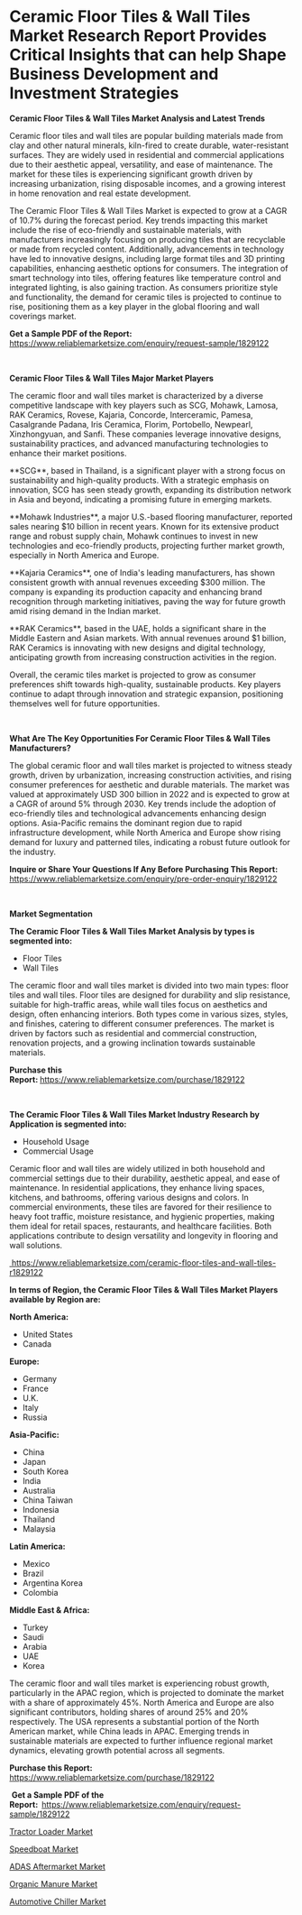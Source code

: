 <p><h1>Ceramic Floor Tiles & Wall Tiles Market Research Report Provides Critical Insights that can help Shape Business Development and Investment Strategies</h1></p><p><strong>Ceramic Floor Tiles & Wall Tiles Market Analysis and Latest Trends</strong></p>
<p><p>Ceramic floor tiles and wall tiles are popular building materials made from clay and other natural minerals, kiln-fired to create durable, water-resistant surfaces. They are widely used in residential and commercial applications due to their aesthetic appeal, versatility, and ease of maintenance. The market for these tiles is experiencing significant growth driven by increasing urbanization, rising disposable incomes, and a growing interest in home renovation and real estate development.</p><p>The Ceramic Floor Tiles & Wall Tiles Market is expected to grow at a CAGR of 10.7% during the forecast period. Key trends impacting this market include the rise of eco-friendly and sustainable materials, with manufacturers increasingly focusing on producing tiles that are recyclable or made from recycled content. Additionally, advancements in technology have led to innovative designs, including large format tiles and 3D printing capabilities, enhancing aesthetic options for consumers. The integration of smart technology into tiles, offering features like temperature control and integrated lighting, is also gaining traction. As consumers prioritize style and functionality, the demand for ceramic tiles is projected to continue to rise, positioning them as a key player in the global flooring and wall coverings market.</p></p>
<p><strong>Get a Sample PDF of the Report:&nbsp;</strong> <a href="https://www.reliablemarketsize.com/enquiry/request-sample/1829122?utm_campaign=1601&utm_medium=2&utm_source=Github&utm_content=ia&utm_term=15102024&utm_id=ceramic-floor-tiles-wall-tiles">https://www.reliablemarketsize.com/enquiry/request-sample/1829122</a></p>
<p>&nbsp;</p>
<p><strong>Ceramic Floor Tiles & Wall Tiles Major Market Players</strong></p>
<p><p>The ceramic floor and wall tiles market is characterized by a diverse competitive landscape with key players such as SCG, Mohawk, Lamosa, RAK Ceramics, Rovese, Kajaria, Concorde, Interceramic, Pamesa, Casalgrande Padana, Iris Ceramica, Florim, Portobello, Newpearl, Xinzhongyuan, and Sanfi. These companies leverage innovative designs, sustainability practices, and advanced manufacturing technologies to enhance their market positions.</p><p>**SCG**, based in Thailand, is a significant player with a strong focus on sustainability and high-quality products. With a strategic emphasis on innovation, SCG has seen steady growth, expanding its distribution network in Asia and beyond, indicating a promising future in emerging markets.</p><p>**Mohawk Industries**, a major U.S.-based flooring manufacturer, reported sales nearing $10 billion in recent years. Known for its extensive product range and robust supply chain, Mohawk continues to invest in new technologies and eco-friendly products, projecting further market growth, especially in North America and Europe.</p><p>**Kajaria Ceramics**, one of India's leading manufacturers, has shown consistent growth with annual revenues exceeding $300 million. The company is expanding its production capacity and enhancing brand recognition through marketing initiatives, paving the way for future growth amid rising demand in the Indian market.</p><p>**RAK Ceramics**, based in the UAE, holds a significant share in the Middle Eastern and Asian markets. With annual revenues around $1 billion, RAK Ceramics is innovating with new designs and digital technology, anticipating growth from increasing construction activities in the region.</p><p>Overall, the ceramic tiles market is projected to grow as consumer preferences shift towards high-quality, sustainable products. Key players continue to adapt through innovation and strategic expansion, positioning themselves well for future opportunities.</p></p>
<p>&nbsp;</p>
<p><strong>What Are The Key Opportunities For Ceramic Floor Tiles & Wall Tiles Manufacturers?</strong></p>
<p><p>The global ceramic floor and wall tiles market is projected to witness steady growth, driven by urbanization, increasing construction activities, and rising consumer preferences for aesthetic and durable materials. The market was valued at approximately USD 300 billion in 2022 and is expected to grow at a CAGR of around 5% through 2030. Key trends include the adoption of eco-friendly tiles and technological advancements enhancing design options. Asia-Pacific remains the dominant region due to rapid infrastructure development, while North America and Europe show rising demand for luxury and patterned tiles, indicating a robust future outlook for the industry.</p></p>
<p><strong>Inquire or Share Your Questions If Any Before Purchasing This Report:</strong> <a href="https://www.reliablemarketsize.com/enquiry/pre-order-enquiry/1829122?utm_campaign=1601&utm_medium=2&utm_source=Github&utm_content=ia&utm_term=15102024&utm_id=ceramic-floor-tiles-wall-tiles">https://www.reliablemarketsize.com/enquiry/pre-order-enquiry/1829122</a></p>
<p>&nbsp;</p>
<p><strong>Market Segmentation</strong></p>
<p><strong>The Ceramic Floor Tiles & Wall Tiles Market Analysis by types is segmented into:</strong></p>
<p><ul><li>Floor Tiles</li><li>Wall Tiles</li></ul></p>
<p><p>The ceramic floor and wall tiles market is divided into two main types: floor tiles and wall tiles. Floor tiles are designed for durability and slip resistance, suitable for high-traffic areas, while wall tiles focus on aesthetics and design, often enhancing interiors. Both types come in various sizes, styles, and finishes, catering to different consumer preferences. The market is driven by factors such as residential and commercial construction, renovation projects, and a growing inclination towards sustainable materials.</p></p>
<p><strong>Purchase this Report:&nbsp;</strong><a href="https://www.reliablemarketsize.com/purchase/1829122?utm_campaign=1601&utm_medium=2&utm_source=Github&utm_content=ia&utm_term=15102024&utm_id=ceramic-floor-tiles-wall-tiles">https://www.reliablemarketsize.com/purchase/1829122</a></p>
<p>&nbsp;</p>
<p><strong>The Ceramic Floor Tiles & Wall Tiles Market Industry Research by Application is segmented into:</strong></p>
<p><ul><li>Household Usage</li><li>Commercial Usage</li></ul></p>
<p><p>Ceramic floor and wall tiles are widely utilized in both household and commercial settings due to their durability, aesthetic appeal, and ease of maintenance. In residential applications, they enhance living spaces, kitchens, and bathrooms, offering various designs and colors. In commercial environments, these tiles are favored for their resilience to heavy foot traffic, moisture resistance, and hygienic properties, making them ideal for retail spaces, restaurants, and healthcare facilities. Both applications contribute to design versatility and longevity in flooring and wall solutions.</p></p>
<p><a href="https://www.reliablemarketsize.com/ceramic-floor-tiles-and-wall-tiles-r1829122?utm_campaign=1601&utm_medium=2&utm_source=Github&utm_content=ia&utm_term=15102024&utm_id=ceramic-floor-tiles-wall-tiles">&nbsp;https://www.reliablemarketsize.com/ceramic-floor-tiles-and-wall-tiles-r1829122</a></p>
<p><strong>In terms of Region, the Ceramic Floor Tiles & Wall Tiles Market Players available by Region are:</strong></p>
<p>
    <p> <strong> North America: </strong>
        <ul>
            <li>United States</li>
            <li>Canada</li>
        </ul>
        </p> 
    <p> <strong> Europe: </strong>
        <ul>
            <li>Germany</li>
            <li>France</li>
            <li>U.K.</li>
            <li>Italy</li>
            <li>Russia</li>
        </ul>
        </p> 
    <p> <strong> Asia-Pacific: </strong>
        <ul>
            <li>China</li>
            <li>Japan</li>
            <li>South Korea</li>
            <li>India</li>
            <li>Australia</li>
            <li>China Taiwan</li>
            <li>Indonesia</li>
            <li>Thailand</li>
            <li>Malaysia</li>
        </ul>
        </p> 
    <p> <strong> Latin America: </strong>
        <ul>
            <li>Mexico</li>
            <li>Brazil</li>
            <li>Argentina Korea</li>
            <li>Colombia</li>
        </ul>
        </p> 
    <p> <strong> Middle East & Africa: </strong>
        <ul>
            <li>Turkey</li>
            <li>Saudi</li>
            <li>Arabia</li>
            <li>UAE</li>
            <li>Korea</li>
        </ul>
    </p>
    </p>
<p><p>The ceramic floor and wall tiles market is experiencing robust growth, particularly in the APAC region, which is projected to dominate the market with a share of approximately 45%. North America and Europe are also significant contributors, holding shares of around 25% and 20% respectively. The USA represents a substantial portion of the North American market, while China leads in APAC. Emerging trends in sustainable materials are expected to further influence regional market dynamics, elevating growth potential across all segments.</p></p>
<p><strong>Purchase this Report: </strong><a href="https://www.reliablemarketsize.com/purchase/1829122?utm_campaign=1601&utm_medium=2&utm_source=Github&utm_content=ia&utm_term=15102024&utm_id=ceramic-floor-tiles-wall-tiles">https://www.reliablemarketsize.com/purchase/1829122</a></p>
<p>&nbsp;<strong>Get a Sample PDF of the Report:&nbsp;&nbsp;</strong><a href="https://www.reliablemarketsize.com/enquiry/request-sample/1829122?utm_campaign=1601&utm_medium=2&utm_source=Github&utm_content=ia&utm_term=15102024&utm_id=ceramic-floor-tiles-wall-tiles">https://www.reliablemarketsize.com/enquiry/request-sample/1829122</a></p>
<p><strong></strong></p>
<p><p><a href="https://www.linkedin.com/pulse/sustainability-trends-tractor-loader-industry-market-implications-crwpf?utm_campaign=1601&utm_medium=2&utm_source=Github&utm_content=ia&utm_term=15102024&utm_id=ceramic-floor-tiles-wall-tiles">Tractor Loader Market</a></p><p><a href="https://www.linkedin.com/pulse/global-perspectives-speedboat-market-trends-challenges-forecast-4xjse?utm_campaign=1601&utm_medium=2&utm_source=Github&utm_content=ia&utm_term=15102024&utm_id=ceramic-floor-tiles-wall-tiles">Speedboat Market</a></p><p><a href="https://www.linkedin.com/pulse/global-adas-aftermarket-industry-research-report-competitive-rldye?utm_campaign=1601&utm_medium=2&utm_source=Github&utm_content=ia&utm_term=15102024&utm_id=ceramic-floor-tiles-wall-tiles">ADAS Aftermarket Market</a></p><p><a href="https://www.linkedin.com/pulse/organic-manure-market-global-insights-regional-analysis-2024-r7unc?utm_campaign=1601&utm_medium=2&utm_source=Github&utm_content=ia&utm_term=15102024&utm_id=ceramic-floor-tiles-wall-tiles">Organic Manure Market</a></p><p><a href="https://www.linkedin.com/pulse/decoding-automotive-chiller-market-signals-growth-algorithms-dxjhe?utm_campaign=1601&utm_medium=2&utm_source=Github&utm_content=ia&utm_term=15102024&utm_id=ceramic-floor-tiles-wall-tiles">Automotive Chiller Market</a></p></p>